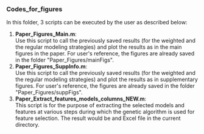 ### Codes\_for\_figures
In this folder, 3 scripts can be executed by the user as described below:
1. **Paper\_Figures\_Main.m**:  
Use this script to call the previously saved results (for the weighted and the regular modeling strategies) and plot the results as in the main figures in the paper. For user's reference, the figures are already saved in the folder "Paper\_Figures/mainFigs".
2. **Paper\_Figures\_SuppInfo.m**:  
Use this script to call the previously saved results (for the weighted and the regular modeling strategies) and plot the results as in supplementary figures. For user's reference, the figures are already saved in the folder "Paper\_Figures/suppFigs".
3. **Paper_Extract_features_models_columns_NEW.m**:  
This script is for the purpose of extracting the selected models and features at various steps during which the genetic algorithm is used for feature selection. The result would be and Excel file in the current directory.
